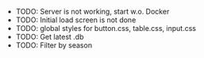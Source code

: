 - TODO: Server is not working, start w.o. Docker
- TODO: Initial load screen is not done
- TODO: global styles for button.css, table.css, input.css
- TODO: Get latest .db
- TODO: Filter by season